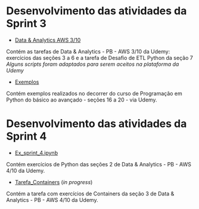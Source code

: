 # Desenvolvimento das atividades da Sprint 3

* [Data & Analytics AWS 3/10](https://github.com/telmacarvalho/programa_de_bolsas_compass/tree/main/Python/Data_%26_Analytics)

Contém as tarefas de Data & Analytics - PB - AWS 3/10 da Udemy: exercícios das seções 3 a 6 e a tarefa de Desafio de ETL Python da seção 7\
*Alguns scripts foram adaptados para serem aceitos na plataforma da Udemy*

* [Exemplos](https://github.com/telmacarvalho/programa_de_bolsas_compass/tree/main/Python/Exemplos)

Contém exemplos realizados no decorrer do curso de Programação em Python do básico ao avançado - seções 16 a 20 - via Udemy.

# Desenvolvimento das atividades da Sprint 4

* [Ex_sprint_4.ipynb](https://github.com/telmacarvalho/programa_de_bolsas_compass/blob/main/Python/Ex_sprint_4.ipynb)

Contém exercícios de Python das seções 2 de Data & Analytics - PB - AWS 4/10 da Udemy.

* [Tarefa_Containers](https://github.com/telmacarvalho/programa_de_bolsas_compass/tree/main/Docker/Tarefa_Containers) (*in progress*)

Contém a tarefa com exercícios de Containers da seção 3 de Data & Analytics - PB - AWS 4/10 da Udemy.

